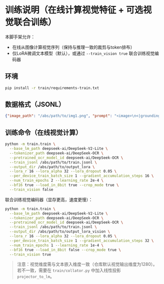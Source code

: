 # 训练说明（在线计算视觉特征 + 可选视觉联合训练）

本脚手架允许：
- 在线从图像计算视觉序列（保持与推理一致的裁剪与token排布）
- 仅LoRA微调文本模型（默认），或通过 `--train_vision true` 联合训练视觉编码器

## 环境

```bash
pip install -r train/requirements-train.txt
```

## 数据格式（JSONL）

```json
{"image_path": "/abs/path/to/img1.png", "prompt": "<image>\n<|grounding|>Convert the document to markdown.", "response": "# 标题\n..."}
```

## 训练命令（在线视觉计算）

```bash
python -m train.train \
  --base_lm_path deepseek-ai/DeepSeek-V2-Lite \
  --tokenizer_path deepseek-ai/DeepSeek-OCR \
  --pretrained_ocr_model_id deepseek-ai/DeepSeek-OCR \
  --train_jsonl /abs/path/to/train.jsonl \
  --output_dir /abs/path/to/output_lora \
  --lora_r 16 --lora_alpha 32 --lora_dropout 0.05 \
  --per_device_train_batch_size 1 --gradient_accumulation_steps 16 \
  --num_train_epochs 2 --learning_rate 2e-4 \
  --bf16 true --load_in_8bit true --crop_mode true \
  --train_vision false
```

联合训练视觉编码器（显存更高，速度更慢）：
```bash
python -m train.train \
  --base_lm_path deepseek-ai/DeepSeek-V2-Lite \
  --tokenizer_path deepseek-ai/DeepSeek-OCR \
  --pretrained_ocr_model_id deepseek-ai/DeepSeek-OCR \
  --train_jsonl /abs/path/to/train.jsonl \
  --output_dir /abs/path/to/output_lora_vision \
  --lora_r 16 --lora_alpha 32 --lora_dropout 0.05 \
  --per_device_train_batch_size 1 --gradient_accumulation_steps 32 \
  --num_train_epochs 1 --learning_rate 1e-4 \
  --bf16 true --load_in_8bit false --crop_mode true \
  --train_vision true
```

> 注意：视觉维度需与文本嵌入维度一致（仓库默认视觉输出维度为1280）。若不一致，需要在 `train/collator.py` 中加入线性投影 `projector_to_lm`。
